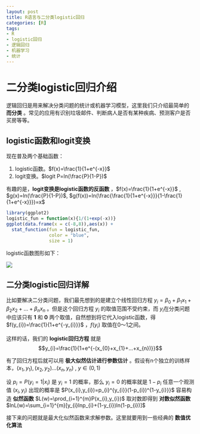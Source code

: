 ```yaml
---
layout: post
title: R语言与二分类logistic回归
categories: [R]
tags:
- R
- logistic回归
- 逻辑回归
- 机器学习
- 统计
---
```


# 二分类logistic回归介绍

逻辑回归是用来解决分类问题的统计或机器学习模型，这里我们只介绍最简单的 **而分类** 。常见的应用有识别垃圾邮件、判断病人是否有某种疾病、预测客户是否买房等等。

## logistic函数和logit变换

现在普及两个基础函数：

1. logistic函数。$f(x)=\frac{1}{1+e^{-x}}$
2. logit变换。$logit P=ln(\frac{P}{1-P})$

有趣的是，**logit变换是logistic函数的反函数** ，$f(x)=\frac{1}{1+e^{-x}}$ , $g(x)=ln(\frac{P}{1-P})$, $g(f(x))=ln(\frac{\frac{1}{1+e^{-x}}}{1-\frac{1}{1+e^{-x}}})=x$

```r
library(ggplot2)
logistic_fun = function(x){1/(1+exp(-x))}
ggplot(data.frame(x = c(-8,8)),aes(x)) +
  stat_function(fun = logistic_fun,
                color = "blue",
                size = 1)
```

logistic函数图形如下：

![](https://raw.githubusercontent.com/lixinyao/lixinyao.github.io/master/pictures/2016/logistic_fun.png)

## 二分类logistic回归详解

比如要解决二分类问题，我们最先想到的是建立个线性回归方程 $y_{i}=\beta_{0}+\beta_{1}x_{1}+\beta_{2}x_{2}+...+\beta_{n}x_{n}$ 。但是这个回归方程 $y_{i}$ 的取值范围不受约束，而 $y_{i}$在分类问题中应该只有 **1** 和 **0** 两个取值，自然想到将它代入logistic函数，得 $f(y_{i})=\frac{1}{1+e^{-y_{i}}}$ ，$f(y_{i})$ 取值在0～1之间。

这样的话，我们的 **logistic回归方程** 就是
$$y_{i}=\frac{1}{1+e^{-(x_{0}+x_{1}+...+x_{n})}}$$

有了回归方程后就可以用 **极大似然估计进行参数估计** 。假设有n个独立的训练样本，$(x_{1},y_{1}),(x_{2},y_{2})...(x_{n},y_{n})$ , $y\in (0,1)$

设 $p_{i}=P(y_{i}=1|x_{i})$ 是 $y_{i}=1$ 的概率，那么 $y_{i}=0$ 的概率就是 $1-p_{i}$
任意一个观测值 $(x_{i},y_{i})$ 出现的概率是 $P(x_{i},y_{i})=p_{i}^{y_{i}}(1-p_{i})^{1-y_{i}}}$
容易构造 **似然函数** $L(w)=\prod_{i=1}^{m}P(x_{i},y_{i})$
取对数即得到 **对数似然函数** $lnL(w)=\sum_{i=1}^{m}[y_{i}lnp_{i}+(1-y_{i})ln(1-p_{i})]$

接下来的问题就是最大化似然函数来求解参数。这里就要用到一些经典的 **数值优化算法**
